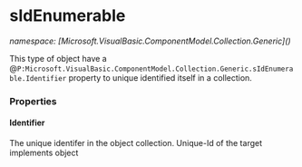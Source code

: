 ﻿# sIdEnumerable
_namespace: [Microsoft.VisualBasic.ComponentModel.Collection.Generic](<a href="#" onClick="load('/docs/Microsoft.VisualBasic.ComponentModel.Collection.Generic/index.md')"></a>)_

This type of object have a @``P:Microsoft.VisualBasic.ComponentModel.Collection.Generic.sIdEnumerable.Identifier`` property to unique identified itself in a collection.




### Properties

#### Identifier
The unique identifer in the object collection. Unique-Id of the target implements object
